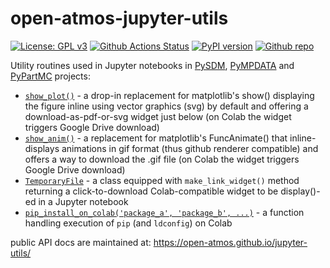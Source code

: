 # open-atmos-jupyter-utils

[![License: GPL v3](https://img.shields.io/badge/License-GPL%20v3-blue.svg)](https://www.gnu.org/licenses/gpl-3.0.html)
[![Github Actions Status](https://github.com/open-atmos/jupyter-utils/workflows/Pylint/badge.svg?branch=main)](https://github.com/open-atmos/jupyter-utils/actions)
[![PyPI version](https://badge.fury.io/py/open-atmos-jupyter-utils.svg)](https://pypi.org/project/open-atmos-jupyter-utils)
[![Github repo](https://img.shields.io/badge/jupyter--utils-code_repository.svg?logo=github)](https://github.com/open-atmos/jupyter-utils)

Utility routines used in Jupyter notebooks in [PySDM](https://github.com/open-atmos/PySDM), [PyMPDATA](https://github.com/open-atmos/PyMPDATA) and [PyPartMC](https://github.com/open-atmos/PyPartMC) projects:
- [``show_plot()``](https://open-atmos.github.io/jupyter-utils/open_atmos_jupyter_utils/show_plot.html) - a drop-in replacement for matplotlib's show() displaying the figure inline using vector graphics (svg) by default and offering a download-as-pdf-or-svg widget just below (on Colab the widget triggers Google Drive download)
- [``show_anim()``](https://open-atmos.github.io/jupyter-utils/open_atmos_jupyter_utils/show_anim.html) - a replacement for matplotlib's FuncAnimate() that inline-displays animations in gif format (thus github renderer compatible) and offers a way to download the .gif file (on Colab the widget triggers Google Drive download) 
- [``TemporaryFile``](https://open-atmos.github.io/jupyter-utils/open_atmos_jupyter_utils/temporary_file.html) - a class equipped with ``make_link_widget()`` method returning a click-to-download Colab-compatible widget to be display()-ed in a Jupyter notebook
- [``pip_install_on_colab('package_a', 'package_b', ...)``](https://open-atmos.github.io/jupyter-utils/open_atmos_jupyter_utils/pip_install_on_colab.html) - a function handling execution of ``pip`` (and ``ldconfig``) on Colab 

public API docs are maintained at: https://open-atmos.github.io/jupyter-utils/
